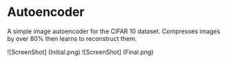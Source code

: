 # Autoencoder
A simple image autoencoder for the CIFAR 10 dataset. Compresses images by over 80% then learns to reconstruct them.

![ScreenShot] (Initial.png)
![ScreenShot] (Final.png)

